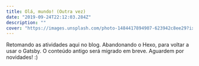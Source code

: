 ```yaml
---
title: Olá, mundo! (Outra vez)
date: "2019-09-24T22:12:03.284Z"
description: ""
cover: "https://images.unsplash.com/photo-1484417894907-623942c8ee29?ixlib=rb-1.2.1&ixid=eyJhcHBfaWQiOjEyMDd9&auto=format&fit=crop&w=1489&q=80"
---
```


Retomando as atividades aqui no blog. Abandonando o Hexo, para voltar a usar o Gatsby. O conteúdo antigo será migrado em breve. Aguardem por novidades! :)
